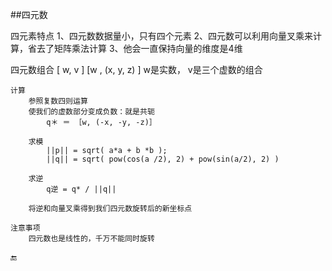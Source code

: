 ##四元数

四元素特点
    1、四元数数据量小，只有四个元素
    2、四元数可以利用向量叉乘来计算，省去了矩阵乘法计算
    3、他会一直保持向量的维度是4维

四元数组合
    [ w, v ]
    [w , (x, y, z) ]
    w是实数， v是三个虚数的组合

    计算
        参照复数四则运算
        使我们的虚数部分变成负数：就是共轭
            q＊ ＝ ［w, (-x, -y, -z)］

        求模
            ||p|| = sqrt( a*a + b *b );
            ||q|| = sqrt( pow(cos(a /2), 2) + pow(sin(a/2), 2) )

        求逆
            q逆 = q* / ||q||

        将逆和向量叉乘得到我们四元数旋转后的新坐标点

    注意事项
        四元数也是线性的，千万不能同时旋转


🔚
